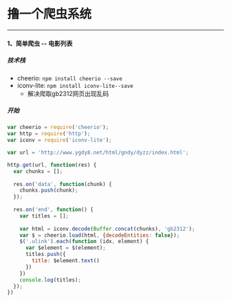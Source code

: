 # 撸一个爬虫系统

<hr>

#### 1、简单爬虫 -- 电影列表

##### 技术栈

* cheerio: `npm install cheerio --save`
* iconv-lite: `npm install iconv-lite--save`
  * 解决爬取gb2312网页出现乱码

##### 开始

```js
var cheerio = require('cheerio');
var http = require('http');
var iconv = require('iconv-lite');

var url = 'http://www.ygdy8.net/html/gndy/dyzz/index.html';

http.get(url, function(res) {
  var chunks = [];
  
  res.on('data', function(chunk) {
    chunks.push(chunk);
  });
  
  res.on('end', function() {
    var titles = [];
  
    var html = iconv.decode(Buffer.concat(chunks), 'gb2312');
    var $ = cheerio.load(html, {decodeEntities: false});
    $('.ulink').each(function (idx, element) {
      var $element = $(element);
      titles.push({
        title: $element.text()
      })
    })
    console.log(titles);
  });
})
```